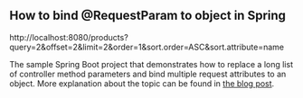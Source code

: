 ## How to bind @RequestParam to object in Spring

http://localhost:8080/products?query=2&offset=2&limit=2&order=1&sort.order=ASC&sort.attribute=name

The sample Spring Boot project that demonstrates how to replace a long list of controller method parameters and
bind multiple request attributes to an object. More explanation about the topic can be found in [the blog post](http://dolszewski.com/spring/how-to-bind-requestparam-to-object/).
